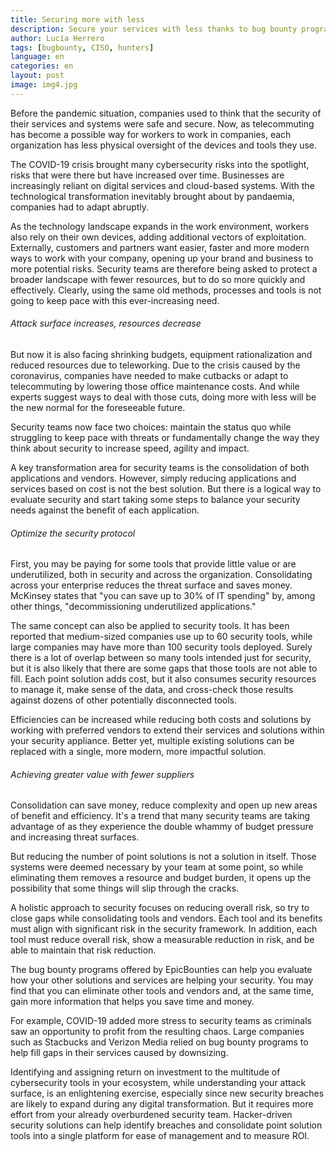 ```yaml
---
title: Securing more with less
description: Secure your services with less thanks to bug bounty programs.
author: Lucía Herrero
tags: [bugbounty, CISO, hunters]
language: en
categories: en
layout: post
image: img4.jpg
---
```


Before the pandemic situation, companies used to think that the security of their services and systems were safe and secure. Now, as telecommuting has become a possible way for workers to work in companies, each organization has less physical oversight of the devices and tools they use. 

The COVID-19 crisis brought many cybersecurity risks into the spotlight, risks that were there but have increased over time. Businesses are increasingly reliant on digital services and cloud-based systems. With the technological transformation inevitably brought about by pandaemia, companies had to adapt abruptly. 

As the technology landscape expands in the work environment, workers also rely on their own devices, adding additional vectors of exploitation. Externally, customers and partners want easier, faster and more modern ways to work with your company, opening up your brand and business to more potential risks. Security teams are therefore being asked to protect a broader landscape with fewer resources, but to do so more quickly and effectively. Clearly, using the same old methods, processes and tools is not going to keep pace with this ever-increasing need. 

###### Attack surface increases, resources decrease 

But now it is also facing shrinking budgets, equipment rationalization and reduced resources due to teleworking. Due to the crisis caused by the coronavirus, companies have needed to make cutbacks or adapt to telecommuting by lowering those office maintenance costs. And while experts suggest ways to deal with those cuts, doing more with less will be the new normal for the foreseeable future. 

Security teams now face two choices: maintain the status quo while struggling to keep pace with threats or fundamentally change the way they think about security to increase speed, agility and impact. 

A key transformation area for security teams is the consolidation of both applications and vendors. However, simply reducing applications and services based on cost is not the best solution. But there is a logical way to evaluate security and start taking some steps to balance your security needs against the benefit of each application. 

###### Optimize the security protocol

First, you may be paying for some tools that provide little value or are underutilized, both in security and across the organization. Consolidating across your enterprise reduces the threat surface and saves money. McKinsey states that "you can save up to 30% of IT spending" by, among other things, "decommissioning underutilized applications."  

The same concept can also be applied to security tools. It has been reported that medium-sized companies use up to 60 security tools, while large companies may have more than 100 security tools deployed. Surely there is a lot of overlap between so many tools intended just for security, but it is also likely that there are some gaps that those tools are not able to fill. Each point solution adds cost, but it also consumes security resources to manage it, make sense of the data, and cross-check those results against dozens of other potentially disconnected tools.  

Efficiencies can be increased while reducing both costs and solutions by working with preferred vendors to extend their services and solutions within your security appliance. Better yet, multiple existing solutions can be replaced with a single, more modern, more impactful solution.  

###### Achieving greater value with fewer suppliers 

Consolidation can save money, reduce complexity and open up new areas of benefit and efficiency. It's a trend that many security teams are taking advantage of as they experience the double whammy of budget pressure and increasing threat surfaces. 

But reducing the number of point solutions is not a solution in itself. Those systems were deemed necessary by your team at some point, so while eliminating them removes a resource and budget burden, it opens up the possibility that some things will slip through the cracks.  

A holistic approach to security focuses on reducing overall risk, so try to close gaps while consolidating tools and vendors. Each tool and its benefits must align with significant risk in the security framework. In addition, each tool must reduce overall risk, show a measurable reduction in risk, and be able to maintain that risk reduction. 

The bug bounty programs offered by EpicBounties can help you evaluate how your other solutions and services are helping your security. You may find that you can eliminate other tools and vendors and, at the same time, gain more information that helps you save time and money.  

For example, COVID-19 added more stress to security teams as criminals saw an opportunity to profit from the resulting chaos. Large companies such as Stacbucks and Verizon Media relied on bug bounty programs to help fill gaps in their services caused by downsizing. 

Identifying and assigning return on investment to the multitude of cybersecurity tools in your ecosystem, while understanding your attack surface, is an enlightening exercise, especially since new security breaches are likely to expand during any digital transformation. But it requires more effort from your already overburdened security team. Hacker-driven security solutions can help identify breaches and consolidate point solution tools into a single platform for ease of management and to measure ROI. 
